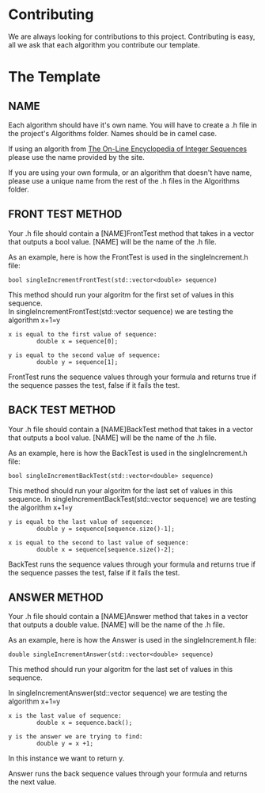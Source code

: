 Contributing 
============================

We are always looking for contributions to this project.  Contributing is easy, all we ask that each algorithm you contribute our template.

The Template
============================

NAME
------
Each algorithm should have it's own name.  You will have to create a .h file in the project's Algorithms folder. Names should be in camel case.

If using an algorith  from [The On-Line Encyclopedia of Integer Sequences](https://github.com/razmathegreat/IntegerCounter/blob/master/oeis.org) please use the  name provided by the site.  

If you are using your own formula, or an algorithm that doesn't have name, please use a unique name from the rest of the .h files in the Algorithms folder.


FRONT TEST METHOD
-------------------

Your .h file should contain a [NAME]FrontTest method that takes in a vector<double> that outputs a bool value. [NAME] will be the name of the .h file.

As an example, here is how the FrontTest is used in the singleIncrement.h file:

	bool singleIncrementFrontTest(std::vector<double> sequence)

This method should run your algoritm for the first set of values in this sequence.  	
In singleIncrementFrontTest(std::vector<double> sequence) we are testing the algorithm x+1=y

	x is equal to the first value of sequence:
			double x = sequence[0];
			
	y is equal to the second value of sequence:
			double y = sequence[1];

FrontTest runs the sequence values through your formula and returns true if the sequence passes the test, false if it fails the test.

BACK TEST METHOD
------------------

Your .h file should contain a [NAME]BackTest method that takes in a vector<double> that outputs a bool value. [NAME] will be the name of the .h file.

As an example, here is how the BackTest is used in the singleIncrement.h file:

	bool singleIncrementBackTest(std::vector<double> sequence)

This method should run your algoritm for the last set of values in this sequence.  	In singleIncrementBackTest(std::vector<double> sequence) we are testing the algorithm x+1=y

	y is equal to the last value of sequence:
			double y = sequence[sequence.size()-1];
			
	x is equal to the second to last value of sequence:
			double x = sequence[sequence.size()-2];

BackTest runs the sequence values through your formula and returns true if the sequence passes the test, false if it fails the test.


ANSWER METHOD
----------------

Your .h file should contain a [NAME]Answer method that takes in a vector<double> that outputs a double value. [NAME] will be the name of the .h file.

As an example, here is how the Answer is used in the singleIncrement.h file:

	double singleIncrementAnswer(std::vector<double> sequence)

This method should run your algoritm for the last set of values in this sequence.  	

In singleIncrementAnswer(std::vector<double> sequence) we are testing the algorithm x+1=y

	x is the last value of sequence:
			double x = sequence.back();
			
	y is the answer we are trying to find:
			double y = x +1;

In this instance we want to return y.
	

Answer runs the back sequence values through your formula and returns the next value.
